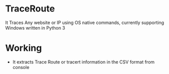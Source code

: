 # TraceRoute
It Traces Any website or IP using OS native commands, currently supporting Windows written in Python 3

# Working
- It extracts Trace Route or tracert information in the CSV format from console
